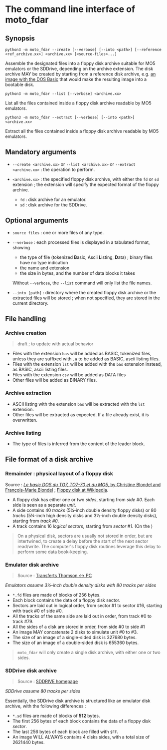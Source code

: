# The command line interface of moto_fdar

## Synopsis

```
python3 -m moto_fdar --create [--verbose] [--into <path>] [--reference <ref_archive.xx>] <archive.xx> [<source-files>...]
```

Assemble the designated files into a floppy disk archive suitable for MO5 emulators or the SDDrive, depending on the archive extension. The disk archive MAY be created by starting from a reference disk archive, e.g. [an image with the DOS Basic](http://dcmoto.free.fr/programmes/dos-3.5/index.html) that would make the resulting image into a bootable disk.

```
python3 -m moto_fdar --list [--verbose] <archive.xx>
```

List all the files contained inside a floppy disk archive readable by MO5 emulators.

```
python3 -m moto_fdar --extract [--verbose] [--into <path>] <archive.xx>
```

Extract all the files contained inside a floppy disk archive readable by MO5 emulators.

## Mandatory arguments

* `--create <archive.xx>` or `--list <archive.xx>` or `--extract <archive.xx>` : the operation to perform.

* `<archive.xx>` : the specified floppy disk archive, with either the `fd` or `sd` extension ; the extension will specify the expected format of the floppy archive.
  * `fd` : disk archive for an emulator.
  * `sd` : disk archive for the SDDrive.

## Optional arguments

* `source files` : one or more files of any type.

* `--verbose` : each processed files is displayed in a tabulated format, showing

  * the type of file (tokenized **B**asic, Ascii **L**isting, **D**ata) ; binary files have no type indication
  * the name and extension
  * the size in bytes, and the number of data blocks it takes

  Without `--verbose`, the `--list` command will only list the file names.

* `--into [path]` : directory where the created floppy disk archive or the extracted files will be stored ; when not specified, they are stored in the current directory.

## File handling

### Archive creation

> draft ; to update with actual behavior

* Files with the extension `bas` will be added as BASIC, tokenized files, unless they are suffixed with `,a` to be added as BASIC, ascii listing files.
* Files with the extension `lst` will be added with the `bas` extension instead, as BASIC, ascii listing files.
* Files with the extension `csv` will be added as DATA files
* Other files will be added as BINARY files.

### Archive extraction

* ASCII listing with the extension `bas` will be extracted with the `lst` extension.
* Other files will be extracted as expected. If a file already exist, it is overwritten.

### Archive listing

* The type of files is inferred from the content of the leader block.

## File format of a disk archive

### Remainder : physical layout of a floppy disk

Source : [_Le basic DOS du TO7, TO7-70 et du MO5_, by Christine Blondel and François-Marie Blondel](http://dcmoto.free.fr/documentation/basicdos/index.html) ; [Floppy disk at Wikipedia](https://en.wikipedia.org/wiki/Floppy_disk).

* A floppy disk has either one or two _sides_, starting from _side #0_. Each side is seen as a separate _unit_.
* A side contains 40 _tracks_ (5¼-inch double density floppy disks) or 80 _tracks_ (5¼-inch high density disks and 3½-inch double density disks), starting from _track #0_.
* A track contains 16 _logical sectors_, starting from _sector #1_. (On the )

> On a physical disk, sectors are usually not stored in order, but are intertwined, to create a delay before the start of the next sector read/write. The computer's floppy disk routines leverage this delay to perform some data book-keeping.

### Emulator disk archive

> Source : [Transferts Thomson <-> PC](http://dcmoto.free.fr/forum/messages/644139_0.html)

_Emulators assume 3½-inch double density disks with 80 tracks per sides_

* `*.fd` files are made of blocks of 256 bytes. 
* Each block contains the data of a floppy disk sector.
* Sectors are laid out in logical order, from sector #1 to sector #16, starting with track #0 of side #0. 
* All the tracks of the same side are laid out in order, from track #0 to track #79. 
* All the sides of a disk are stored in order, from side #0 to side #1
* An image MAY concatenate 2 disks to simulate unit #0 to #3.
* The size of an image of a single-sided disk is 327680 bytes.
* The size of an image of a double-sided disk is 655360 bytes.

> `moto_fdar` will only create a single disk archive, with either one or two sides. 


### SDDrive disk archive

> Source : [SDDRIVE homepage](http://dcmoto.free.fr/bricolage/sddrive/index.html)

_SDDrive assume 80 tracks per sides_

Essentially, the SDDrive disk archive is structured like an emulator disk archive, with the following differences :

* `*.sd` files are made of blocks of **512** bytes.
* The first 256 bytes of each block contains the data of a floppy disk _sector_.
* The last 256 bytes of each block are filled with `$FF`.
* An image WILL ALWAYS contains 4 disks sides, with a total size of 2621440 bytes.